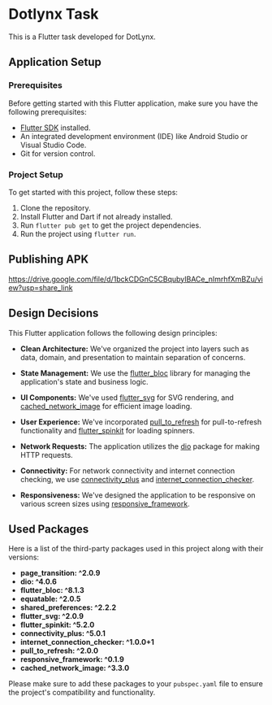 # Dotlynx Task

This is a Flutter task developed for DotLynx.


## Application Setup

### Prerequisites

Before getting started with this Flutter application, make sure you have the following prerequisites:

- [Flutter SDK](https://flutter.dev/docs/get-started/install) installed.
- An integrated development environment (IDE) like Android Studio or Visual Studio Code.
- Git for version control.


### Project Setup

To get started with this project, follow these steps:

1. Clone the repository.
2. Install Flutter and Dart if not already installed.
3. Run `flutter pub get` to get the project dependencies.
4. Run the project using `flutter run`.


## Publishing APK

https://drive.google.com/file/d/1bckCDGnC5CBqubyIBACe_nImrhfXmBZu/view?usp=share_link



## Design Decisions

This Flutter application follows the following design principles:

- **Clean Architecture:** We've organized the project into layers such as data, domain, and presentation to maintain separation of concerns.

- **State Management:** We use the [flutter_bloc](https://pub.dev/packages/flutter_bloc) library for managing the application's state and business logic.

- **UI Components:** We've used [flutter_svg](https://pub.dev/packages/flutter_svg) for SVG rendering, and [cached_network_image](https://pub.dev/packages/cached_network_image) for efficient image loading.

- **User Experience:** We've incorporated [pull_to_refresh](https://pub.dev/packages/pull_to_refresh) for pull-to-refresh functionality and [flutter_spinkit](https://pub.dev/packages/flutter_spinkit) for loading spinners.

- **Network Requests:** The application utilizes the [dio](https://pub.dev/packages/dio) package for making HTTP requests.

- **Connectivity:** For network connectivity and internet connection checking, we use [connectivity_plus](https://pub.dev/packages/connectivity_plus) and [internet_connection_checker](https://pub.dev/packages/internet_connection_checker).

- **Responsiveness:** We've designed the application to be responsive on various screen sizes using [responsive_framework](https://pub.dev/packages/responsive_framework).

## Used Packages

Here is a list of the third-party packages used in this project along with their versions:

- **page_transition: ^2.0.9**
- **dio: ^4.0.6**
- **flutter_bloc: ^8.1.3**
- **equatable: ^2.0.5**
- **shared_preferences: ^2.2.2**
- **flutter_svg: ^2.0.9**
- **flutter_spinkit: ^5.2.0**
- **connectivity_plus: ^5.0.1**
- **internet_connection_checker: ^1.0.0+1**
- **pull_to_refresh: ^2.0.0**
- **responsive_framework: ^0.1.9**
- **cached_network_image: ^3.3.0**

Please make sure to add these packages to your `pubspec.yaml` file to ensure the project's compatibility and functionality.


